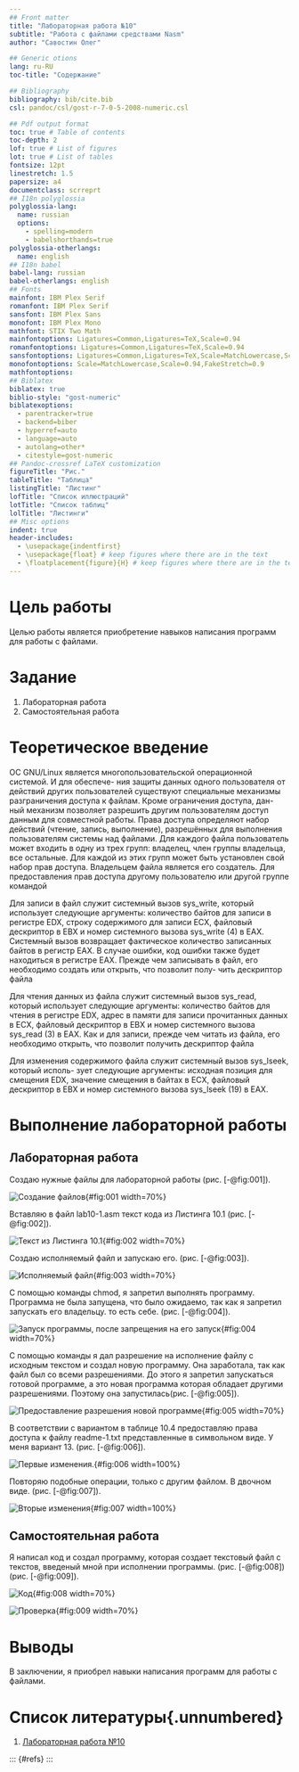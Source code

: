 ```yaml
---
## Front matter
title: "Лабораторная работа №10"
subtitle: "Работа с файлами средствами Nasm"
author: "Савостин Олег"

## Generic otions
lang: ru-RU
toc-title: "Содержание"

## Bibliography
bibliography: bib/cite.bib
csl: pandoc/csl/gost-r-7-0-5-2008-numeric.csl

## Pdf output format
toc: true # Table of contents
toc-depth: 2
lof: true # List of figures
lot: true # List of tables
fontsize: 12pt
linestretch: 1.5
papersize: a4
documentclass: scrreprt
## I18n polyglossia
polyglossia-lang:
  name: russian
  options:
	- spelling=modern
	- babelshorthands=true
polyglossia-otherlangs:
  name: english
## I18n babel
babel-lang: russian
babel-otherlangs: english
## Fonts
mainfont: IBM Plex Serif
romanfont: IBM Plex Serif
sansfont: IBM Plex Sans
monofont: IBM Plex Mono
mathfont: STIX Two Math
mainfontoptions: Ligatures=Common,Ligatures=TeX,Scale=0.94
romanfontoptions: Ligatures=Common,Ligatures=TeX,Scale=0.94
sansfontoptions: Ligatures=Common,Ligatures=TeX,Scale=MatchLowercase,Scale=0.94
monofontoptions: Scale=MatchLowercase,Scale=0.94,FakeStretch=0.9
mathfontoptions:
## Biblatex
biblatex: true
biblio-style: "gost-numeric"
biblatexoptions:
  - parentracker=true
  - backend=biber
  - hyperref=auto
  - language=auto
  - autolang=other*
  - citestyle=gost-numeric
## Pandoc-crossref LaTeX customization
figureTitle: "Рис."
tableTitle: "Таблица"
listingTitle: "Листинг"
lofTitle: "Список иллюстраций"
lotTitle: "Список таблиц"
lolTitle: "Листинги"
## Misc options
indent: true
header-includes:
  - \usepackage{indentfirst}
  - \usepackage{float} # keep figures where there are in the text
  - \floatplacement{figure}{H} # keep figures where there are in the text
---
```


# Цель работы

Целью работы является приобретение навыков написания программ для работы с файлами.

# Задание

1. Лабораторная работа
2. Самостоятельная работа

# Теоретическое введение

ОС GNU/Linux является многопользовательской операционной системой. И для обеспече-
ния защиты данных одного пользователя от действий других пользователей существуют
специальные механизмы разграничения доступа к файлам. Кроме ограничения доступа, дан-
ный механизм позволяет разрешить другим пользователям доступ данным для совместной
работы.
Права доступа определяют набор действий (чтение, запись, выполнение), разрешённых
для выполнения пользователям системы над файлами. Для каждого файла пользователь
может входить в одну из трех групп: владелец, член группы владельца, все остальные. Для
каждой из этих групп может быть установлен свой набор прав доступа. Владельцем файла
является его создатель. Для предоставления прав доступа другому пользователю или другой
группе командой

Для записи в файл служит системный вызов sys_write, который использует следующие
аргументы: количество байтов для записи в регистре EDX, строку содержимого для записи
ECX, файловый дескриптор в EBX и номер системного вызова sys_write (4) в EAX.
Системный вызов возвращает фактическое количество записанных байтов в регистр EAX.
В случае ошибки, код ошибки также будет находиться в регистре EAX.
Прежде чем записывать в файл, его необходимо создать или открыть, что позволит полу-
чить дескриптор файла

Для чтения данных из файла служит системный вызов sys_read, который использует
следующие аргументы: количество байтов для чтения в регистре EDX, адрес в памяти для
записи прочитанных данных в ECX, файловый дескриптор в EBX и номер системного вызова
sys_read (3) в EAX. Как и для записи, прежде чем читать из файла, его необходимо открыть,
что позволит получить дескриптор файла

Для изменения содержимого файла служит системный вызов sys_lseek, который исполь-
зует следующие аргументы: исходная позиция для смещения EDX, значение смещения в
байтах в ECX, файловый дескриптор в EBX и номер системного вызова sys_lseek (19) в EAX.

# Выполнение лабораторной работы

## Лабораторная работа

Создаю нужные файлы для лабораторной работы (рис. [-@fig:001]).

![Создание файлов](image/1.png){#fig:001 width=70%}

Вставляю в файл lab10-1.asm текст кода из Листинга 10.1 (рис. [-@fig:002]).

![Текст из Листинга 10.1](image/2.png){#fig:002 width=70%}

Создаю исполняемый файл и запускаю его. (рис. [-@fig:003]).

![Исполняемый файл](image/3.png){#fig:003 width=70%}

С помощью команды chmod, я запретил выполнять программу. Программа не была запущена, что было ожидаемо, так как я запретил запускать его владельцу. то есть себе. (рис. [-@fig:004]).

![Запуск программы, после запрещения на его запуск](image/4.png){#fig:004 width=70%}

С помощью команды я дал разрешение на исполнение файлу с исходным текстом и создал новую программу. Она заработала, так как файл был со всеми разрешениями. До этого я запретил запускаться  готовой программе, а это  новая программа которая обладает другими разрешениями. Поэтому она запустилась(рис. [-@fig:005]).

![Предоставление разрешения новой программе](image/5.png){#fig:005 width=70%}

В соответствии с вариантом в таблице 10.4 предоставляю права доступа к файлу readme-1.txt представленные в символьном виде. У меня вариант 13. (рис. [-@fig:006]).

![Первые изменения.](image/8.png){#fig:006 width=100%}

Повторяю подобные операции, только с другим файлом. В двочном виде. (рис. [-@fig:007]).

![Вторые изменения](image/9.png){#fig:007 width=100%}

## Самостоятельная работа

Я написал код и создал программу, которая создает текстовый файл с текстов, введеный мной при исполнении программы. (рис. [-@fig:008]) (рис. [-@fig:009]).

![Код](image/7.png){#fig:008 width=70%}

![Проверка](image/6.png){#fig:009 width=70%}

# Выводы

В заключении, я приобрел навыки написания программ для работы с файлами.

# Список литературы{.unnumbered}

1. [Лабораторная работа №10](https://esystem.rudn.ru/pluginfile.php/2089554/mod_resource/content/0/%D0%9B%D0%B0%D0%B1%D0%BE%D1%80%D0%B0%D1%82%D0%BE%D1%80%D0%BD%D0%B0%D1%8F%20%D1%80%D0%B0%D0%B1%D0%BE%D1%82%D0%B0%20%E2%84%9610.%20%D0%A0%D0%B0%D0%B1%D0%BE%D1%82%D0%B0%20%D1%81%20%D1%84%D0%B0%D0%B9%D0%BB%D0%B0%D0%BC%D0%B8%20%D1%81%D1%80%D0%B5%D0%B4%D1%81%D1%82%D0%B2%D0%B0%D0%BC%D0%B8%20Nasm.pdf)

::: {#refs}
::: 
